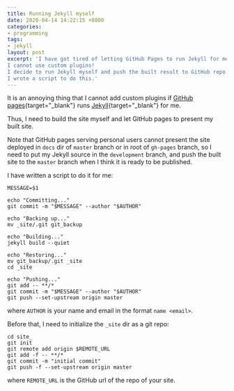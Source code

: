 ```yaml
---
title: Running Jekyll myself
date: 2020-04-14 14:22:15 +0800
categories:
- programming
tags:
- jekyll
layout: post
excerpt: 'I have got tired of letting GitHub Pages to run Jekyll for me.
I cannot use custom plugins!
I decide to run Jekyll myself and push the built result to GitHub repo.
I wrote a script to do this.'
---
```


It is an annoying thing that I cannot add custom plugins
if [GitHub pages](https://pages.github.com/){target="_blank"}
runs [Jekyll](https://jekyllrb.com/){target="_blank"} for me.

Thus, I need to build the site myself and let GitHub pages to
present my built site.

Note that GitHub pages serving personal users cannot
present the site deployed in `docs` dir of `master` branch
or in root of `gh-pages` branch, so I need to put my Jekyll source
in the `development` branch, and push the built site to the `master`
branch when I think it is ready to be published.

I have written a script to do it for me:

```shell
MESSAGE=$1

echo "Committing..."
git commit -m "$MESSAGE" --author "$AUTHOR"

echo "Backing up..."
mv _site/.git git_backup

echo "Building..."
jekyll build --quiet

echo "Restoring..."
mv git_backup/.git _site
cd _site

echo "Pushing..."
git add -- **/*
git commit -m "$MESSAGE" --author "$AUTHOR"
git push --set-upstream origin master
```

where `AUTHOR` is your name and email in the format `name <email>`.

Before that, I need to initialize the `_site` dir as a git repo:

```shell
cd site_
git init
git remote add origin $REMOTE_URL
git add -f -- **/*
git commit -m "initial commit"
git push -f --set-upstream origin master
```

where `REMOTE_URL` is the GitHub url of the repo of your site.
